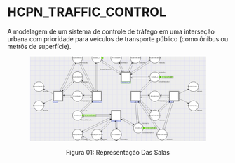 # HCPN_TRAFFIC_CONTROL
A modelagem de um sistema de controle de tráfego em uma interseção urbana com prioridade para veículos de transporte público (como ônibus ou metrôs de superfície). 

<p align="center">
  <img src="https://github.com/Danilo0liveira/HCPN_TRAFFIC_CONTROL/blob/main/figures/visao_geral.jpg?raw=true" alt="Logo" width="400"/>
</p>

<p align="center">Figura 01: Representação Das Salas</p>
